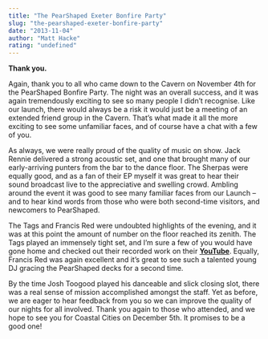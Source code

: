 ```yaml
---
title: "The PearShaped Exeter Bonfire Party"
slug: "the-pearshaped-exeter-bonfire-party"
date: "2013-11-04"
author: "Matt Hacke"
rating: "undefined"
---
```


**Thank you.**

Again, thank you to all who came down to the Cavern on November 4th for the PearShaped Bonfire Party. The night was an overall success, and it was again tremendously exciting to see so many people I didn’t recognise. Like our launch, there would always be a risk it would just be a meeting of an extended friend group in the Cavern. That’s what made it all the more exciting to see some unfamiliar faces, and of course have a chat with a few of you.

As always, we were really proud of the quality of music on show. Jack Rennie delivered a strong acoustic set, and one that brought many of our early-arriving punters from the bar to the dance floor. The Sherpas were equally good, and as a fan of their EP myself it was great to hear their sound broadcast live to the appreciative and swelling crowd. Ambling around the event it was good to see many familiar faces from our Launch – and to hear kind words from those who were both second-time visitors, and newcomers to PearShaped.

The Tags and Francis Red were undoubted highlights of the evening, and it was at this point the amount of number on the floor reached its zenith. The Tags played an immensely tight set, and I’m sure a few of you would have gone home and checked out their recorded work on their **[YouTube](http://www.youtube.com/user/TheTagsMusic)**. Equally, Francis Red was again excellent and it’s great to see such a talented young DJ gracing the PearShaped decks for a second time.

By the time Josh Toogood played his danceable and slick closing slot, there was a real sense of mission accomplished amongst the staff. Yet as before, we are eager to hear feedback from you so we can improve the quality of our nights for all involved. Thank you again to those who attended, and we hope to see you for Coastal Cities on December 5th. It promises to be a good one!
